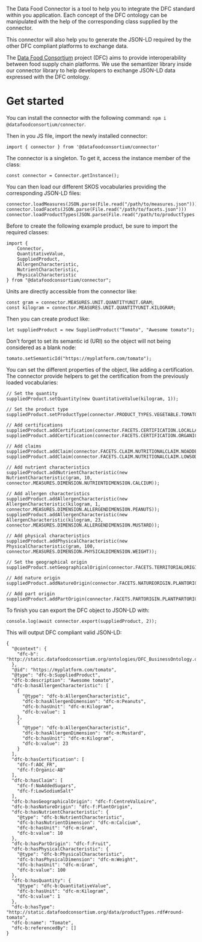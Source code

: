 The Data Food Connector is a tool to help you to integrate the DFC standard within you application. Each concept of the DFC ontology can be manipulated with the help of the corresponding class supplied by the connector.

This connector will also help you to generate the JSON-LD required by the other DFC compliant platforms to exchange data.

The [Data Food Consortium](https://datafoodconsortium.org) project (DFC) aims to provide interoperability between food supply chain platforms. We use the semantizer library inside our connector library to help developers to exchange JSON-LD data expressed with the DFC ontology.

# Get started

You can install the connector with the following command: `npm i @datafoodconsortium/connector`.

Then in you JS file, import the newly installed connector:
```JS
import { connector } from '@datafoodconsortium/connector'
```

The connector is a singleton. To get it, access the instance member of the class:
```JS
const connector = Connector.getInstance();
```

You can then load our different SKOS vocabularies providing the corresponding JSON-LD files:
```JS
connector.loadMeasures(JSON.parse(File.read("/path/to/measures.json")))
connector.loadFacets(JSON.parse(File.read("/path/to/facets.json")))
connector.loadProductTypes(JSON.parse(File.read("/path/to/productTypes.json")))
```

Before to create the following example product, be sure to import the required classes:
```JS
import { 
    Connector, 
    QuantitativeValue, 
    SuppliedProduct, 
    AllergenCharacteristic,
    NutrientCharacteristic,
    PhysicalCharacteristic
} from "@datafoodconsortium/connector";
```

Units are directly accessible from the connector like:
```JS
const gram = connector.MEASURES.UNIT.QUANTITYUNIT.GRAM;
const kilogram = connector.MEASURES.UNIT.QUANTITYUNIT.KILOGRAM;
```

Then you can create product like:
```JS
let suppliedProduct = new SuppliedProduct("Tomato", "Awesome tomato");
```

Don't forget to set its semantic id (URI) so the object will not being considered as a blank node:
```JS
tomato.setSemanticId("https://myplatform.com/tomato");
```

You can set the different properties of the object, like adding a certification. The connector provide helpers to get the certification from the previously loaded vocabularies:
```JS
// Set the quantity
suppliedProduct.setQuantity(new QuantitativeValue(kilogram, 1));

// Set the product type
suppliedProduct.setProductType(connector.PRODUCT_TYPES.VEGETABLE.TOMATO.ROUND_TOMATO);

// Add certifications
suppliedProduct.addCertification(connector.FACETS.CERTIFICATION.LOCALLABEL.AOC_FR);
suppliedProduct.addCertification(connector.FACETS.CERTIFICATION.ORGANICLABEL.ORGANIC_AB);

// Add claims
suppliedProduct.addClaim(connector.FACETS.CLAIM.NUTRITIONALCLAIM.NOADDEDSUGARS);
suppliedProduct.addClaim(connector.FACETS.CLAIM.NUTRITIONALCLAIM.LOWSODIUMSALT);

// Add nutrient characteristics
suppliedProduct.addNutrientCharacteristic(new NutrientCharacteristic(gram, 10, connector.MEASURES.DIMENSION.NUTRIENTDIMENSION.CALCIUM));

// Add allergen characteristics
suppliedProduct.addAllergenCharacteristic(new AllergenCharacteristic(kilogram, 1, connector.MEASURES.DIMENSION.ALLERGENDIMENSION.PEANUTS));
suppliedProduct.addAllergenCharacteristic(new AllergenCharacteristic(kilogram, 23, connector.MEASURES.DIMENSION.ALLERGENDIMENSION.MUSTARD));

// Add physical characteristics
suppliedProduct.addPhysicalCharacteristic(new PhysicalCharacteristic(gram, 100, connector.MEASURES.DIMENSION.PHYSICALDIMENSION.WEIGHT));

// Set the geographical origin
suppliedProduct.setGeographicalOrigin(connector.FACETS.TERRITORIALORIGIN.EUROPE.FRANCE.CENTREVALLOIRE);

// Add nature origin
suppliedProduct.addNatureOrigin(connector.FACETS.NATUREORIGIN.PLANTORIGIN);

// Add part origin
suppliedProduct.addPartOrigin(connector.FACETS.PARTORIGIN.PLANTPARTORIGIN.FRUIT);
```

To finish you can export the DFC object to JSON-LD with:
```JS
console.log(await connector.export(suppliedProduct, 2));
```

This will output DFC compliant valid JSON-LD:
```JS
{
  "@context": {
    "dfc-b": "http://static.datafoodconsortium.org/ontologies/DFC_BusinessOntology.owl#"
  },
  "@id": "https://myplatform.com/tomato",
  "@type": "dfc-b:SuppliedProduct",
  "dfc-b:description": "Awesome tomato",
  "dfc-b:hasAllergenCharacteristic": [
    {
      "@type": "dfc-b:AllergenCharacteristic",
      "dfc-b:hasAllergenDimension": "dfc-m:Peanuts",
      "dfc-b:hasUnit": "dfc-m:Kilogram",
      "dfc-b:value": 1
    },
    {
      "@type": "dfc-b:AllergenCharacteristic",
      "dfc-b:hasAllergenDimension": "dfc-m:Mustard",
      "dfc-b:hasUnit": "dfc-m:Kilogram",
      "dfc-b:value": 23
    }
  ],
  "dfc-b:hasCertification": [
    "dfc-f:AOC_FR",
    "dfc-f:Organic-AB"
  ],
  "dfc-b:hasClaim": [
    "dfc-f:NoAddedSugars",
    "dfc-f:LowSodiumSalt"
  ],
  "dfc-b:hasGeographicalOrigin": "dfc-f:CentreValLoire",
  "dfc-b:hasNatureOrigin": "dfc-f:PlantOrigin",
  "dfc-b:hasNutrientCharacteristic": {
    "@type": "dfc-b:NutrientCharacteristic",
    "dfc-b:hasNutrientDimension": "dfc-m:Calcium",
    "dfc-b:hasUnit": "dfc-m:Gram",
    "dfc-b:value": 10
  },
  "dfc-b:hasPartOrigin": "dfc-f:Fruit",
  "dfc-b:hasPhysicalCharacteristic": {
    "@type": "dfc-b:PhysicalCharacteristic",
    "dfc-b:hasPhysicalDimension": "dfc-m:Weight",
    "dfc-b:hasUnit": "dfc-m:Gram",
    "dfc-b:value": 100
  },
  "dfc-b:hasQuantity": {
    "@type": "dfc-b:QuantitativeValue",
    "dfc-b:hasUnit": "dfc-m:Kilogram",
    "dfc-b:value": 1
  },
  "dfc-b:hasType": "http://static.datafoodconsortium.org/data/productTypes.rdf#round-tomato",
  "dfc-b:name": "Tomate",
  "dfc-b:referencedBy": []
}
```